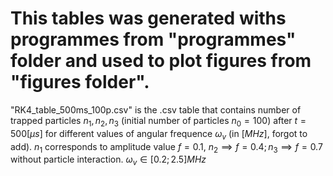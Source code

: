 # This tables was generated withs programmes from "programmes" folder and used to plot figures from "figures folder".


"RK4_table_500ms_100p.csv" is the .csv table that contains number of trapped particles $n_1, n_2, n_3$ (initial number of particles $n_0=100$) after $t=500[\mu s]$ for different values of angular frequence $\omega_v$ (in $[MHz]$, forgot to add). $n_1$ corresponds to amplitude value $f=0.1$, $n_2 \implies f=0.4; n_3 \implies f=0.7$ without particle interaction. $\omega_v \in [0.2;2.5] MHz$
